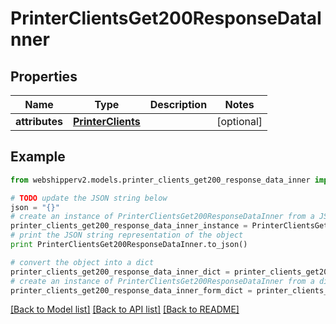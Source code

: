 # PrinterClientsGet200ResponseDataInner


## Properties
Name | Type | Description | Notes
------------ | ------------- | ------------- | -------------
**attributes** | [**PrinterClients**](PrinterClients.md) |  | [optional] 

## Example

```python
from webshipperv2.models.printer_clients_get200_response_data_inner import PrinterClientsGet200ResponseDataInner

# TODO update the JSON string below
json = "{}"
# create an instance of PrinterClientsGet200ResponseDataInner from a JSON string
printer_clients_get200_response_data_inner_instance = PrinterClientsGet200ResponseDataInner.from_json(json)
# print the JSON string representation of the object
print PrinterClientsGet200ResponseDataInner.to_json()

# convert the object into a dict
printer_clients_get200_response_data_inner_dict = printer_clients_get200_response_data_inner_instance.to_dict()
# create an instance of PrinterClientsGet200ResponseDataInner from a dict
printer_clients_get200_response_data_inner_form_dict = printer_clients_get200_response_data_inner.from_dict(printer_clients_get200_response_data_inner_dict)
```
[[Back to Model list]](../README.md#documentation-for-models) [[Back to API list]](../README.md#documentation-for-api-endpoints) [[Back to README]](../README.md)



